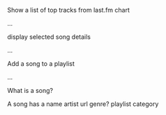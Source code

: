 Show a list of top tracks from last.fm chart

...

display selected song details

...

Add a song to a playlist

...

What is a song?

A song has a
  name
  artist
  url
  genre?
  playlist
  category